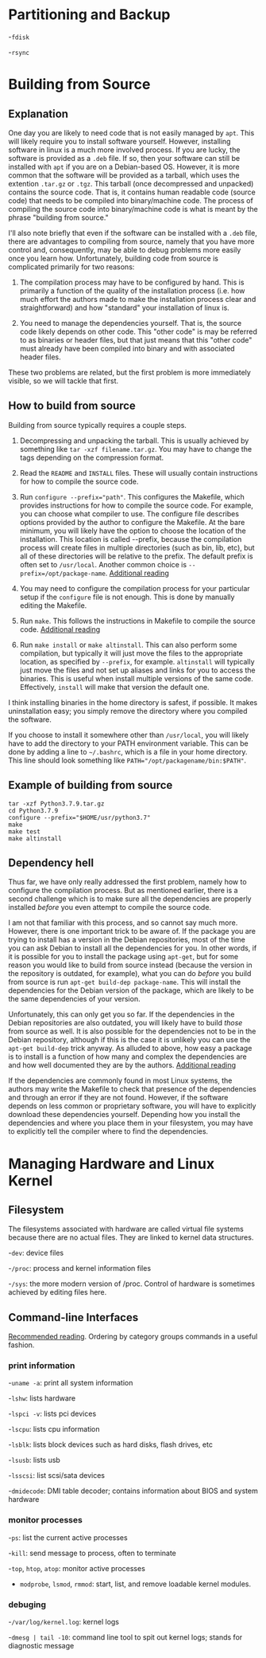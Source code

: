 # Partitioning and Backup

-`fdisk`

-`rsync`


# Building from Source

## Explanation

One day you are likely to need code that is not easily managed by `apt`. This will likely require you to install software yourself. However, installing software in linux is a much more involved process. If you are lucky, the software is provided as a `.deb` file. If so, then your software can still be installed with `apt` if you are on a Debian-based OS. However, it is more common that the software will be provided as a tarball, which uses the extention `.tar.gz` or `.tgz`. This tarball (once decompressed and unpacked) contains the source code. That is, it contains human readable code (source code) that needs to be compiled into binary/machine code. The process of compiling the source code into binary/machine code is what is meant by the phrase "building from source."

I'll also note briefly that even if the software can be installed with a `.deb` file, there are advantages to compiling from source, namely that you have more control and, consequently, may be able to debug problems more easily once you learn how. Unfortunately, building code from source is complicated primarily for two reasons:

1. The compilation process may have to be configured by hand. This is primarily a function of the quality of the installation process (i.e. how much effort the authors made to make the installation process clear and straightforward) and how "standard" your installation of linux is.

2. You need to manage the dependencies yourself. That is, the source code likely depends on other code. This "other code" is may be referred to as binaries or header files, but that just means that this "other code" must already have been compiled into binary and with associated header files.

These two problems are related, but the first problem is more immediately visible, so we will tackle that first.

## How to build from source

Building from source typically requires a couple steps.

1. Decompressing and unpacking the tarball. This is usually achieved by something like `tar -xzf filename.tar.gz`. You may have to change the tags depending on the compression format.

2. Read the `README` and `INSTALL` files. These will usually contain instructions for how to compile the source code.

3. Run `configure --prefix="path"`. This configures the Makefile, which provides instructions for how to compile the source code. For example, you can choose what compiler to use. The configure file describes options provided by the author to configure the Makefile. At the bare minimum, you will likely have the option to choose the location of the installation. This location is called --prefix, because the compilation process will create files in multiple directories (such as bin, lib, etc), but all of these directories will be relative to the prefix. The default prefix is often set to `/usr/local`. Another common choice is `--prefix=/opt/package-name`. [Additional reading](https://en.wikipedia.org/wiki/Configure_script)

4. You may need to configure the compilation process for your particular setup if the `configure` file is not enough. This is done by manually editing the Makefile.

5. Run `make`. This follows the instructions in Makefile to compile the source code. [Additional reading](https://en.wikipedia.org/wiki/Make_(software))

6. Run `make install` or `make altinstall`. This can also perform some compilation, but typically it will just move the files to the appropriate location, as specified by `--prefix`, for example. `altinstall` will typically just move the files and not set up aliases and links for you to access the binaries. This is useful when install multiple versions of the same code. Effectively, `install` will make that version the default one.

I think installing binaries in the home directory is safest, if possible. It makes uninstallation easy; you simply remove the directory where you compiled the software.

If you choose to install it somewhere other than `/usr/local`, you will likely have to add the directory to your PATH environment variable. This can be done by adding a line to `~/.bashrc`, which is a file in your home directory. This line should look something like `PATH="/opt/packagename/bin:$PATH"`.

## Example of building from source

```
tar -xzf Python3.7.9.tar.gz
cd Python3.7.9
configure --prefix="$HOME/usr/python3.7"
make
make test
make altinstall
```

## Dependency hell

Thus far, we have only really addressed the first problem, namely how to configure the compilation process. But as mentioned earlier, there is a second challenge which is to make sure all the dependencies are properly installed *before* you even attempt to compile the source code. 

I am not that familiar with this process, and so cannot say much more. However, there is one important trick to be aware of. If the package you are trying to install has a version in the Debian repositories, most of the time you can ask Debian to install all the dependencies for you. In other words, if it is possible for you to install the package using `apt-get`, but for some reason you would like to build from source instead (because the version in the repository is outdated, for example), what you can do *before* you build from source is run `apt-get build-dep package-name`. This will install the dependencies for the Debian version of the package, which are likely to be the same dependencies of your version. 

Unfortunately, this can only get you so far. If the dependencies in the Debian repositories are also outdated, you will likely have to build *those* from source as well. It is also possible for the dependencies not to be in the Debian repository, although if this is the case it is unlikely you can use the `apt-get build-dep` trick anyway. As alluded to above, how easy a package is to install is a function of how many and complex the dependencies are and how well documented they are by the authors. [Additional reading](https://en.wikipedia.org/wiki/Dependency_hell)

If the dependencies are commonly found in most Linux systems, the authors may write the Makefile to check that presence of the dependencies and through an error if they are not found. However, if the software depends on less common or proprietary software, you will have to explicitly download these dependencies yourself. Depending how you install the dependencies and where you place them in your filesystem, you may have to explicitly tell the compiler where to find the dependencies. 

# Managing Hardware and Linux Kernel

## Filesystem

The filesystems associated with hardware are called virtual file systems because there are no actual files. They are linked to kernel data structures.

-`dev`: device files

-`/proc`: process and kernel information files

-`/sys`: the more modern version of /proc. Control of hardware is sometimes achieved by editing files here.

## Command-line Interfaces

[Recommended reading](https://en.wikipedia.org/wiki/List_of_Unix_commands). Ordering by category groups commands in a useful fashion.

### print information

-`uname -a`: print all system information

-`lshw`: lists hardware

-`lspci -v`: lists pci devices

-`lscpu`: lists cpu information

-`lsblk`: lists block devices such as hard disks, flash drives, etc

-`lsusb`: lists usb 

-`lsscsi`: list scsi/sata devices

-`dmidecode`: DMI table decoder; contains information about BIOS and system hardware

### monitor processes

-`ps`: list the current active processes

-`kill`: send message to process, often to terminate

-`top`, `htop`, `atop`: monitor active processes

- `modprobe`, `lsmod`, `rmmod`: start, list, and remove loadable kernel modules.


### debuging

-`/var/log/kernel.log`: kernel logs

-`dmesg | tail -10`: command line tool to spit out kernel logs; stands for diagnostic message


